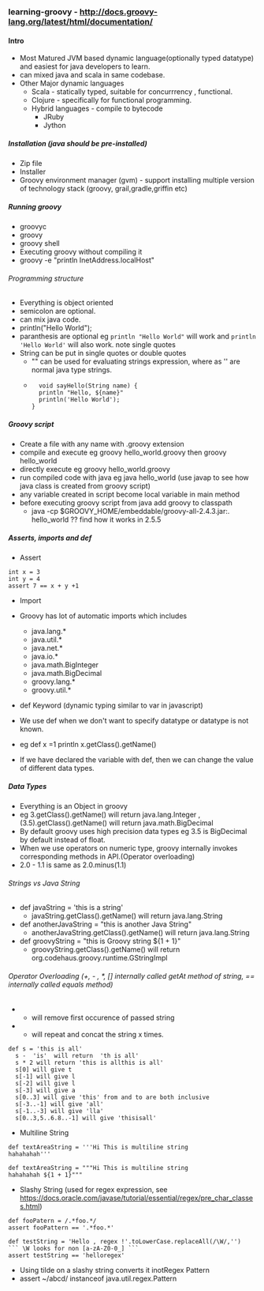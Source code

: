 ### learning-groovy - http://docs.groovy-lang.org/latest/html/documentation/

#### Intro

* Most Matured JVM based dynamic language(optionally typed datatype) and easiest for java developers to learn.
* can mixed java and scala in same codebase.
* Other Major dynamic languages
  * Scala - statically typed, suitable for concurrrency , functional.
  * Clojure - specifically for functional programming.
  * Hybrid languages - compile to bytecode
    * JRuby
    * Jython
##### Installation (java should be pre-installed)
* Zip file
* Installer
* Groovy environment manager (gvm) - support installing multiple version of technology stack (groovy, grail,gradle,griffin etc)

##### Running groovy
* groovyc
* groovy
* groovy shell
* Executing groovy without compiling it
* groovy -e "println InetAddress.localHost"

###### Programming structure

* Everything is object oriented
* semicolon are optional.
* can mix java code.
* println("Hello World");
* paranthesis are optional eg ``` println "Hello World" ``` will work and ``` println 'Hello World' ``` will also work. note single quotes
* String can be put in single quotes or double quotes
  * "" can be used for evaluating strings expression, where as '' are normal java type strings.
  * ```
      void sayHello(String name) {     
      println "Hello, ${name}"
      println('Hello World');
    }
    ```
##### Groovy script
* Create a file with any name with .groovy extension 
* compile and execute eg groovy hello_world.groovy then groovy hello_world
* directly execute eg groovy hello_world.groovy
* run compiled code with java eg java hello_world (use javap to see how java class is created from groovy script)
 * any variable created in script become local variable in main method
 * before executing groovy script from java add groovy to classpath
   * java -cp $GROOVY_HOME/embeddable/groovy-all-2.4.3.jar:. hello_world ?? find how it works in 2.5.5
##### Asserts, imports and def

* Assert 
```
int x = 3
int y = 4
assert 7 == x + y +1
```

* Import
 * Groovy has lot of automatic imports which includes
   * java.lang.*
   * java.util.*
   * java.net.*
   * java.io.*
   * java.math.BigInteger
   * java.math.BigDecimal
   * groovy.lang.*
   * groovy.util.*

* def Keyword (dynamic typing similar to var in javascript)
 * We use def when we don't want to specify datatype or datatype is not known.
 * eg def x =1
      println x.getClass().getName()
 * If we have declared the variable with def, then we can change the value of different data types.
 
 ##### Data Types 
 * Everything is an Object in groovy
 * eg 3.getClass().getName() will return java.lang.Integer ,(3.5).getClass().getName() will return java.math.BigDecimal
 * By default groovy uses high precision data types eg 3.5 is BigDecimal by default instead of float.
 * When we use operators on numeric type, groovy internally invokes corresponding methods in API.(Operator overloading)
  * 2.0 - 1.1 is same as 2.0.minus(1.1)
 ###### Strings vs Java String
 * def javaString = 'this is a string'
   * javaString.getClass().getName() will return java.lang.String
 * def anotherJavaString = "this is another Java String"
   * anotherJavaString.getClass().getName() will return java.lang.String
 * def groovyString = "this is Groovy string ${1 + 1}"
   * groovyString.getClass().getName() will return org.codehaus.groovy.runtime.GStringImpl
###### Operator Overloading (+, - , *, [] internally called getAt method of string, == internally called equals method)
* - will remove first occurence of passed string
* * will repeat and concat the string x times.
```
def s = 'this is all'
  s -  'is'  will return  'th is all'
  s * 2 will return 'this is allthis is all'
  s[0] will give t
  s[-1] will give l
  s[-2] will give l
  s[-3] will give a
  s[0..3] will give 'this' from and to are both inclusive
  s[-3..-1] will give 'all'
  s[-1..-3] will give 'lla'
  s[0..3,5..6.8..-1] will give 'thisisall'
```
* Multiline String
```
def textAreaString = '''Hi This is multiline string
hahahahah'''
```

```
def textAreaString = """Hi This is multiline string
hahahahah ${1 + 1}"""
```
* Slashy String (used for regex expression, see https://docs.oracle.com/javase/tutorial/essential/regex/pre_char_classes.html)
```
def fooPatern = /.*foo.*/
assert fooPattern == '.*foo.*'

def testString = 'Hello , regex !'.toLowerCase.replaceAll(/\W/,'')  ``` \W looks for non [a-zA-Z0-0_] ```
assert testString == 'helloregex'
```
 * Using tilde on a slashy string converts it inotRegex Pattern
 * assert ~/abcd/ instanceof java.util.regex.Pattern
